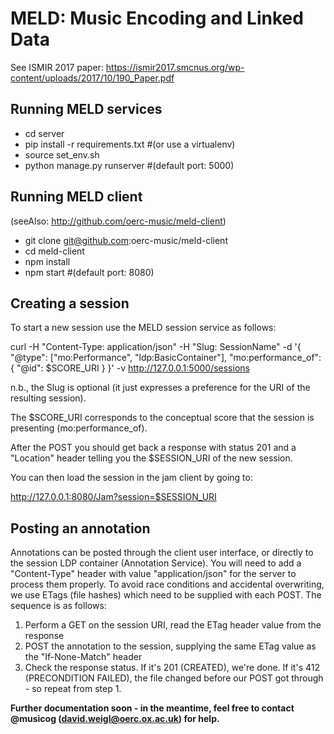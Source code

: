 MELD: Music Encoding and Linked Data
====================================
See ISMIR 2017 paper: https://ismir2017.smcnus.org/wp-content/uploads/2017/10/190_Paper.pdf


Running MELD services
---------------------
* cd server
* pip install -r requirements.txt  #(or use a virtualenv)
* source set_env.sh
* python manage.py runserver #(default port: 5000)

Running MELD client 
-------------------
(seeAlso: http://github.com/oerc-music/meld-client)

* git clone git@github.com:oerc-music/meld-client
* cd meld-client
* npm install
* npm start #(default port: 8080)

Creating a session 
------------------

To start a new session use the MELD session service as follows:

curl -H "Content-Type: application/json" -H "Slug: SessionName" -d '{
"@type": ["mo:Performance", "ldp:BasicContainer"], "mo:performance_of":
{ "@id": $SCORE_URI } }' -v http://127.0.0.1:5000/sessions

n.b., the Slug is optional (it just expresses a preference for the URI
of the resulting session).

The $SCORE_URI corresponds to the conceptual score that the session is
presenting (mo:performance_of).

After the POST you should get back a response with status 201 and a
"Location" header telling you the $SESSION_URI of the new session.

You can then load the session in the jam client by going to:

http://127.0.0.1:8080/Jam?session=$SESSION_URI


Posting an annotation
---------------------

Annotations can be posted through the client user interface, or directly to the session LDP container (Annotation Service). You will need to
add a "Content-Type" header with value "application/json" for the
server to process them properly. To avoid race conditions and
accidental overwriting, we use ETags (file hashes) which  need to be
supplied with each POST. The sequence is as follows:

1. Perform a GET on the session URI, read the ETag header value from
the response
2. POST the annotation to the session, supplying the same ETag value as
 the "If-None-Match" header
3. Check the response status. If it's 201 (CREATED), we're done. If
it's 412 (PRECONDITION FAILED), the file changed before our POST got
through - so repeat from step 1.

**Further documentation soon - in the meantime, feel free to contact @musicog (david.weigl@oerc.ox.ac.uk) for help.**
